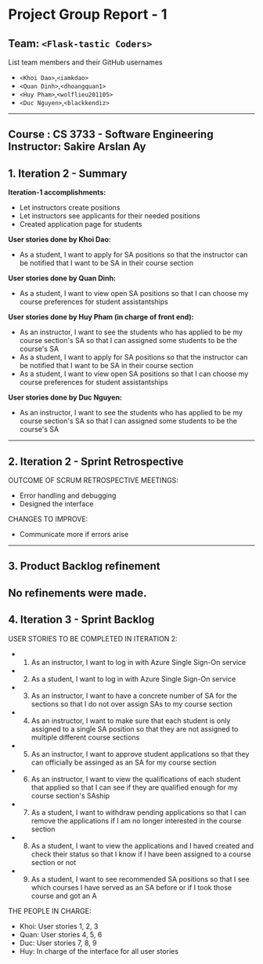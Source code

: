 # Project Group Report - 1
## Team: `<Flask-tastic Coders>`
List team members and their GitHub usernames
* `<Khoi Dao>`,`<iamkdao>`
* `<Quan Dinh>`,`<dhoangquan1>`
* `<Huy Pham>`,`<wolflieu201105>`
* `<Duc Nguyen>`,`<blackkendiz>`
---
**Course** : CS 3733 - Software Engineering
**Instructor**: Sakire Arslan Ay
----
## 1. Iteration 2 - Summary

**Iteration-1 accomplishments:**

* Let instructors create positions
* Let instructors see applicants for their needed positions
* Created application page for students

**User stories done by Khoi Dao:**

* As a student, I want to apply for SA positions so that the instructor can be notified that I want to be SA in their course section

**User stories done by Quan Dinh:**

* As a student, I want to view open SA positions so that I can choose my course preferences for student assistantships

**User stories done by Huy Pham (in charge of front end):**

* As an instructor, I want to see the students who has applied to be my course section's SA so that I can assigned some students to be the course's SA
* As a student, I want to apply for SA positions so that the instructor can be notified that I want to be SA in their course section
* As a student, I want to view open SA positions so that I can choose my course preferences for student assistantships

**User stories done by Duc Nguyen:**

* As an instructor, I want to see the students who has applied to be my course section's SA so that I can assigned some students to be the course's SA
----
## 2. Iteration 2 - Sprint Retrospective

OUTCOME OF SCRUM RETROSPECTIVE MEETINGS:
* Error handling and debugging
* Designed the interface

CHANGES TO IMPROVE:
* Communicate more if errors arise
----
## 3. Product Backlog refinement

No refinements were made.
----
## 4. Iteration 3 - Sprint Backlog

USER STORIES TO BE COMPLETED IN ITERATION 2:
* 1. As an instructor, I want to log in with Azure Single Sign-On service
* 2. As a student, I want to log in with Azure Single Sign-On service
* 3. As an instructor, I want to have a concrete number of SA for the sections so that I do not over assign SAs to my course section
* 4. As an instructor, I want to make sure that each student is only assigned to a single SA position so that they are not assigned to multiple different course sections
* 5. As an instructor, I want to approve student applications so that they can officially be assinged as an SA for my course section
* 6. As an instructor, I want to view the qualifications of each student that applied so that I can see if they are qualified enough for my course section's SAship
* 7. As a student, I want to withdraw pending applications so that I can remove the applications if I am no longer interested in the course section
* 8. As a student, I want to view the applications and I haved created and check their status so that I know if I have been assigned to a course section or not 
* 9. As a student, I want to see recommended SA positions so that I see which courses I have served as an SA before or if I took those course and got an A

THE PEOPLE IN CHARGE:

* Khoi: User stories 1, 2, 3
* Quan: User stories 4, 5, 6
* Duc: User stories 7, 8, 9
* Huy: In charge of the interface for all user stories
